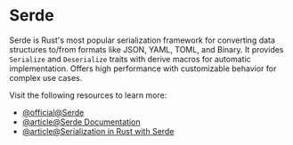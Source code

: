 # Serde

Serde is Rust's most popular serialization framework for converting data structures to/from formats like JSON, YAML, TOML, and Binary. It provides `Serialize` and `Deserialize` traits with derive macros for automatic implementation. Offers high performance with customizable behavior for complex use cases.

Visit the following resources to learn more:

- [@official@Serde](https://serde.rs/)
- [@article@Serde Documentation](https://docs.rs/serde/latest/serde/)
- [@article@Serialization in Rust with Serde](https://rustmeup.com/serialization-in-rust-with-serde)